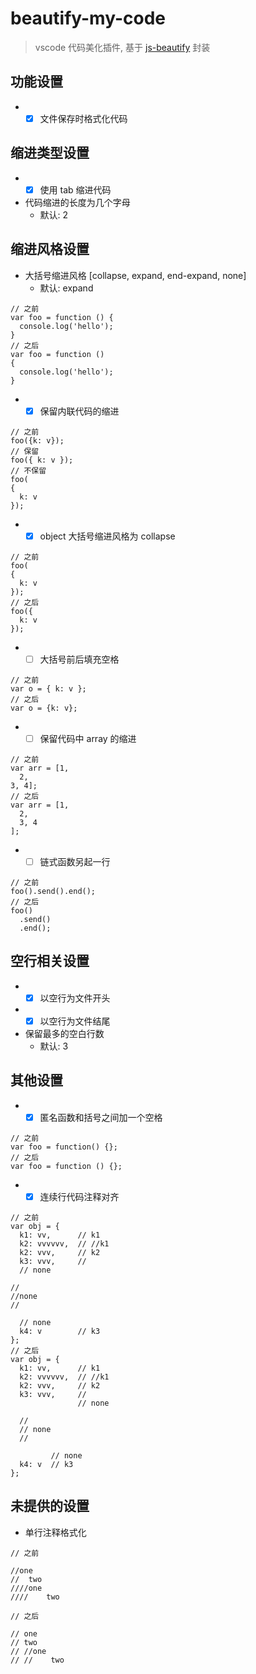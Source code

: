 # beautify-my-code

> vscode 代码美化插件, 基于 [js-beautify](https://github.com/beautify-web/js-beautify) 封装

## 功能设置

* * [x] 文件保存时格式化代码

## 缩进类型设置
* * [x] 使用 tab 缩进代码
* 代码缩进的长度为几个字母
  * 默认: 2
## 缩进风格设置
* 大括号缩进风格 [collapse, expand, end-expand, none]
  * 默认: expand
```
// 之前
var foo = function () {
  console.log('hello');
}
// 之后
var foo = function ()
{
  console.log('hello'); 
}
```
* * [x] 保留内联代码的缩进
```
// 之前
foo({k: v});
// 保留
foo({ k: v });
// 不保留
foo(
{
  k: v
});
```
* * [x] object 大括号缩进风格为 collapse
```
// 之前
foo(
{
  k: v
});
// 之后
foo({
  k: v
});
```
* * [ ] 大括号前后填充空格
```
// 之前
var o = { k: v };
// 之后
var o = {k: v};
```
* * [ ] 保留代码中 array 的缩进
```
// 之前
var arr = [1,
  2,
3, 4];
// 之后
var arr = [1,
  2,
  3, 4
];
```
* * [ ] 链式函数另起一行
```
// 之前
foo().send().end();
// 之后
foo()
  .send()
  .end();
```
## 空行相关设置
* * [x] 以空行为文件开头
* * [x] 以空行为文件结尾
* 保留最多的空白行数
  * 默认: 3
## 其他设置
* * [x] 匿名函数和括号之间加一个空格
```
// 之前
var foo = function() {};
// 之后
var foo = function () {};
```
* * [x] 连续行代码注释对齐
```
// 之前
var obj = {
  k1: vv,      // k1
  k2: vvvvvv,  // //k1
  k2: vvv,     // k2
  k3: vvv,     //
  // none

//
//none
//

  // none
  k4: v        // k3
};
// 之后
var obj = {
  k1: vv,      // k1
  k2: vvvvvv,  // //k1
  k2: vvv,     // k2
  k3: vvv,     //
               // none

  //
  // none
  //

         // none
  k4: v  // k3
};
```
## 未提供的设置
* 单行注释格式化
```
// 之前

//one
//  two
////one
////    two

// 之后

// one
// two
// //one
// //    two

```
